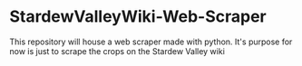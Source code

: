 # StardewValleyWiki-Web-Scraper
This repository will house a web scraper made with python. It's purpose for now is just to scrape the crops on the Stardew Valley wiki
